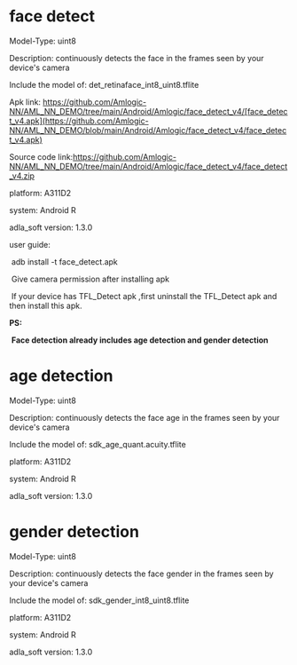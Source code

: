 # face detect 

Model-Type: uint8

Description: continuously detects the face in the frames seen by your device's camera

Include the model of: det_retinaface_int8_uint8.tflite

Apk link:  https://github.com/Amlogic-NN/AML_NN_DEMO/tree/main/Android/Amlogic/face_detect_v4/[face_detect_v4.apk](https://github.com/Amlogic-NN/AML_NN_DEMO/blob/main/Android/Amlogic/face_detect_v4/face_detect_v4.apk)

Source code link:https://github.com/Amlogic-NN/AML_NN_DEMO/tree/main/Android/Amlogic/face_detect_v4/face_detect_v4.zip

platform: A311D2

system: Android R

adla_soft version: 1.3.0

user guide:

​    adb install -t face_detect.apk

​    Give camera permission after installing apk

​    If your device has TFL_Detect apk ,first uninstall the TFL_Detect apk and then install this apk.

**PS:** 

​    **Face detection already includes age detection and gender detection**



# age detection

Model-Type: uint8

Description: continuously detects the face age in the frames seen by your device's camera

Include the model of: sdk_age_quant.acuity.tflite

platform: A311D2

system: Android R

adla_soft version: 1.3.0



# gender detection

Model-Type: uint8

Description: continuously detects the face gender in the frames seen by your device's camera

Include the model of: sdk_gender_int8_uint8.tflite

platform: A311D2

system: Android R

adla_soft version: 1.3.0